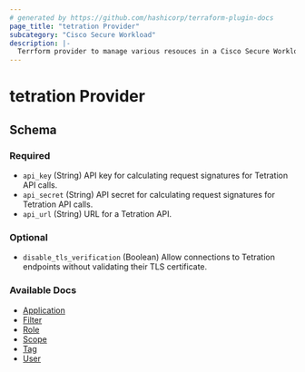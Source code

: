 ```yaml
---
# generated by https://github.com/hashicorp/terraform-plugin-docs
page_title: "tetration Provider"
subcategory: "Cisco Secure Workload"
description: |-
  Terrform provider to manage various resouces in a Cisco Secure Workload Cluster
---
```


# tetration Provider





<!-- schema generated by tfplugindocs -->
## Schema

### Required

- `api_key` (String) API key for calculating request signatures for Tetration API calls.
- `api_secret` (String) API secret for calculating request signatures for Tetration API calls.
- `api_url` (String) URL for a Tetration API.

### Optional

- `disable_tls_verification` (Boolean) Allow connections to Tetration endpoints without validating their TLS certificate.

### Available Docs
* [Application](/docs/resources/application.md)
* [Filter](/resources/filter.md)
* [Role](/resourcess/role.md)
* [Scope](/resources/scope.md)
* [Tag](/resources/tag.md)
* [User](/resources/user.md)

